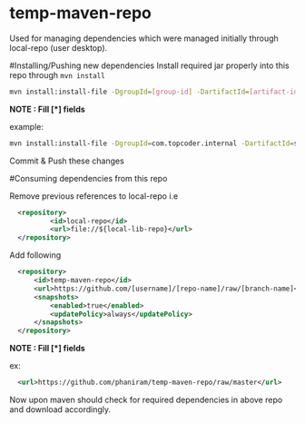 # temp-maven-repo
Used for managing dependencies which were managed initially through local-repo (user desktop).

#Installing/Pushing new dependencies
Install required jar properly into this repo through `mvn install`

```sh
mvn install:install-file -DgroupId=[group-id] -DartifactId=[artifact-id] -Dversion=[version] -DmodelVersion=[DmodelVersion] -Dpackaging=[packaging-format] -Dfile=[path-to-file] -DlocalRepositoryPath=[path-to-git-repo]
```

**NOTE : Fill [*] fields**

example: 
```sh
mvn install:install-file -DgroupId=com.topcoder.internal -DartifactId=shared -Dversion=1.0.0 -DmodelVersion=4.0.0 -Dpackaging=jar -Dfile=ap-project-microservice/lib/com/topcoder/internal/shared/1.0.0/shared-1.0.0.jar -DlocalRepositoryPath=temp-maven-repo
```

Commit & Push these changes

#Consuming dependencies from this repo

Remove previous references to local-repo i.e

```xml
  <repository>
          <id>local-repo</id>
          <url>file://${local-lib-repo}</url>
  </repository>
```
Add following 
```xml
  <repository>
      <id>temp-maven-repo</id>
      <url>https://github.com/[username]/[repo-name]/raw/[branch-name]</url>
      <snapshots>
          <enabled>true</enabled>
          <updatePolicy>always</updatePolicy>
      </snapshots>
  </repository>
```
**NOTE : Fill [*] fields**

ex: 
```xml
  <url>https://github.com/phaniram/temp-maven-repo/raw/master</url>
```
Now upon maven should check for required dependencies in above repo and download accordingly.
